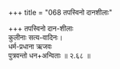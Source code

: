 +++
title = "068 तपस्विनो दानशीलाः"

+++
तपस्विनो दान-शीलाः  
कुलीनाः सत्य-वादिनः।  
धर्म-प्रधाना ऋजवः  
पुत्रवन्तो धन+अन्विताः  ॥ २.६८ ॥
